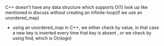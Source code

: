 C++ doesn't have any data structure which supports O(1) look up like mentioned in discuss without creating an infinite-loop(if we use an unordered_map)
- using an unordered_map in C++, we either check by value, in that case a new key is inserted every time that key is absent , or we check by using find, which is O(nlogn)